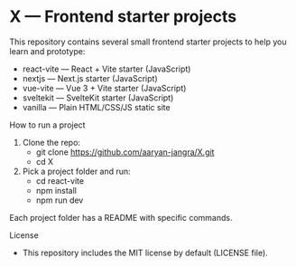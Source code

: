 # X — Frontend starter projects

This repository contains several small frontend starter projects to help you learn and prototype:

- react-vite — React + Vite starter (JavaScript)
- nextjs — Next.js starter (JavaScript)
- vue-vite — Vue 3 + Vite starter (JavaScript)
- sveltekit — SvelteKit starter (JavaScript)
- vanilla — Plain HTML/CSS/JS static site

How to run a project
1. Clone the repo:
   - git clone https://github.com/aaryan-jangra/X.git
   - cd X
2. Pick a project folder and run:
   - cd react-vite
   - npm install
   - npm run dev

Each project folder has a README with specific commands.

License
- This repository includes the MIT license by default (LICENSE file).
